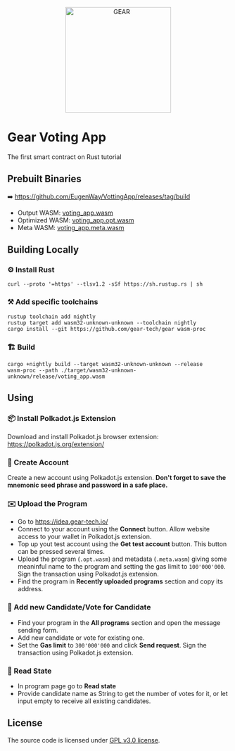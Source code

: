 <p align="center">
  <a href="https://gitpod.io/#https://github.com/EugenWay/VottingApp">
    <img src="https://gitpod.io/button/open-in-gitpod.svg" width="240" alt="GEAR">
  </a>
</p>

# Gear Voting App

The first smart contract on Rust tutorial

## Prebuilt Binaries

➡️ https://github.com/EugenWay/VottingApp/releases/tag/build

- Output WASM: [voting_app.wasm](https://github.com/EugenWay/VottingApp/releases/download/build/voting_app.wasm)
- Optimized WASM: [voting_app.opt.wasm](https://github.com/EugenWay/VottingApp/releases/download/build/gear_feeds_channel.opt.wasm)
- Meta WASM: [voting_app.meta.wasm](https://github.com/EugenWay/VottingApp/download/build/gear_feeds_channel.meta.wasm)

## Building Locally

### ⚙️ Install Rust

```shell
curl --proto '=https' --tlsv1.2 -sSf https://sh.rustup.rs | sh
```

### ⚒️ Add specific toolchains

```shell
rustup toolchain add nightly
rustup target add wasm32-unknown-unknown --toolchain nightly
cargo install --git https://github.com/gear-tech/gear wasm-proc
```

### 🏗️ Build

```shell
cargo +nightly build --target wasm32-unknown-unknown --release
wasm-proc --path ./target/wasm32-unknown-unknown/release/voting_app.wasm
```

## Using

### 📦 Install Polkadot.js Extension

Download and install Polkadot.js browser extension: https://polkadot.js.org/extension/

### 👛 Create Account

Create a new account using Polkadot.js extension. **Don't forget to save the mnemonic seed phrase and password in a safe place.**

### ✉️ Upload the Program

- Go to https://idea.gear-tech.io/
- Connect to your account using the **Connect** button. Allow website access to your wallet in Polkadot.js extension.
- Top up yout test account using the **Get test account** button. This button can be pressed several times.
- Upload the program (`.opt.wasm`) and metadata (`.meta.wasm`) giving some meaninful name to the program and setting the gas limit to `100'000'000`. Sign the transaction using Polkadot.js extension.
- Find the program in **Recently uploaded programs** section and copy its address.

### 📒 Add new Candidate/Vote for Candidate

- Find your program in the **All programs** section and open the message sending form.
- Add new candidate or vote for existing one.
- Set the **Gas limit** to `300'000'000` and click **Send request**. Sign the transaction using Polkadot.js extension.

### 📒 Read State

- In program page go to **Read state**
- Provide candidate name as String to get the number of votes for it, or let input empty to receive all existing candidates.

## License

The source code is licensed under [GPL v3.0 license](LICENSE).